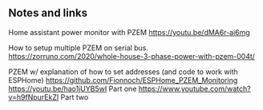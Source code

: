 ## Notes and links

Home assistant power monitor with PZEM
https://youtu.be/dMA6r-ai6mg

How to setup multiple PZEM on serial bus.
https://zorruno.com/2020/whole-house-3-phase-power-with-pzem-004t/

PZEM w/ explanation of how to set addresses (and code to work with ESPHome)
https://github.com/Fionnoch/ESPHome_PZEM_Monitoring
https://youtu.be/hao1jUYB5wI Part one
https://www.youtube.com/watch?v=h9fNpurEkZI Part two
